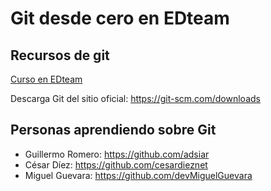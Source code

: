 # Git desde cero en EDteam

## Recursos de git

[Curso en EDteam](https://ed.team/git)

Descarga Git del sitio oficial: https://git-scm.com/downloads

## Personas aprendiendo sobre Git

- Guillermo Romero: https://github.com/adsiar
- César Díez: https://github.com/cesardieznet
- Miguel Guevara: https://github.com/devMiguelGuevara

